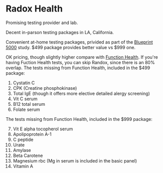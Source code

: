 # Radox Health

Promising testing provider and lab.

Decent in-parson testing packages in LA, California.

Convenient at-home testing packages, privided as part of the
[Blueprint 5000](./bp5000.md) study. $499 package provides better value vs $999 one.

OK pricing, though slightly higher compare with [Function Health](./function-health.md).
If you're having Fuction Health tests, you can skip Randox, since there is an 80%
overlap. The tests missing from Function Health, included in the $499 package:

1. Cystatin C
2. CPK (Creatine phosphokinase)
3. Total IgE (though it offers more elective detailed alergy screening)
4. Vit C serum
5. B12 total serum
6. Folate serum

The tests missing from Function Health, included in the $999 package:

7. Vit E alpha tocopherol serum
8. Apolipoprotein A-1
9. C peptide
10. Urate
11. Amylase
12. Beta Carotene
13. Magnesium rbc (Mg in serum is included in the basic panel)
14. Vitamin A
